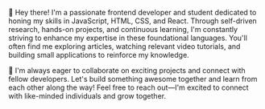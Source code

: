 
<!--
**AysunSoylu/aysunsoylu** is a ✨ _special_ ✨ repository because its `README.md` (this file) appears on your GitHub profile.

Here are some ideas to get you started:

- 🔭 I’m currently working on ...
- 🌱 I’m currently learning ...
- 👯 I’m looking to collaborate on ...
- 🤔 I’m looking for help with ...
- 💬 Ask me about ...
- 📫 How to reach me: ...
- 😄 Pronouns: ...
- ⚡ Fun fact: ...
-->
👋 Hey there! I'm a passionate frontend developer and student dedicated to honing my skills in JavaScript, HTML, CSS, and React. Through self-driven research, hands-on projects, and continuous learning, I'm constantly striving to enhance my expertise in these foundational languages. You'll often find me exploring articles, watching relevant video tutorials, and building small applications to reinforce my knowledge.

🌱 I'm always eager to collaborate on exciting projects and connect with fellow developers. Let's build something awesome together and learn from each other along the way! Feel free to reach out—I'm excited to connect with like-minded individuals and grow together.
